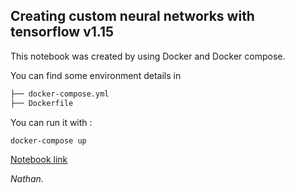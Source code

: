 Creating custom neural networks with tensorflow v1.15
-----------------------------------------------------

This notebook was created by using Docker and Docker compose.

You can find some environment details in 
```bash
├── docker-compose.yml
├── Dockerfile
```

You can run it with : 
```bash
docker-compose up
```

[Notebook link](Creating-NN-tensorflow-1_15.ipynb)


*Nathan.*